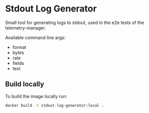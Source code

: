 # Stdout Log Generator

Small tool for generating logs to stdout, used in the e2e tests of the telemetry-manager.

Available command line args:

- format
- bytes
- rate
- fields
- text

## Build locally

To build the image locally run:

```sh
docker build -t stdout-log-generator:local .
```
